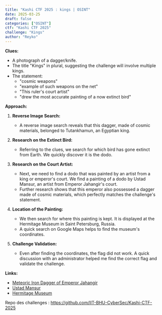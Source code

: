 ```yaml
---
title: "Kashi CTF 2025 : kings | OSINT"
date: 2025-03-25
draft: false
categories: ["OSINT"]
ctf: "Kashi CTF 2025"
challenge: "Kings"
author: "Reyko"
---
```



**Clues:**

- A photograph of a dagger/knife.
- The title "Kings" in plural, suggesting the challenge will involve multiple kings.
- The statement:
  - "cosmic weapons"
  - "example of such weapons on the net"
  - "This ruler's court artist"
  - "drew the most accurate painting of a now extinct bird"

**Approach:**

1. **Reverse Image Search:**
   - A reverse image search reveals that this dagger, made of cosmic materials, belonged to Tutankhamun, an Egyptian king.

2. **Research on the Extinct Bird:**
   - Referring to the clues, we search for which bird has gone extinct from Earth. We quickly discover it is the dodo.

3. **Research on the Court Artist:**
   - Next, we need to find a dodo that was painted by an artist from a king or emperor's court. We find a painting of a dodo by Ustad Mansur, an artist from Emperor Jahangir's court.
   - Further research shows that this emperor also possessed a dagger made of cosmic materials, which perfectly matches the challenge's statement.

4. **Location of the Painting:**
   - We then search for where this painting is kept. It is displayed at the Hermitage Museum in Saint Petersburg, Russia.
   - A quick search on Google Maps helps to find the museum's coordinates.

5. **Challenge Validation:**
   - Even after finding the coordinates, the flag did not work. A quick discussion with an administrator helped me find the correct flag and validate the challenge.

**Links:**

- [Meteoric Iron Dagger of Emperor Jahangir](https://the-halfbreed-hobbit.tumblr.com/post/145853925706/meteoric-iron-dagger-of-emperor-jahangir-dated)
- [Ustad Mansur](https://fr.wikipedia.org/wiki/Ustad_Mansur)
- [Hermitage Museum](https://www.google.com/maps/place/Musée+de+l'Ermitage/@59.9398317,30.3119848,630m/data=!3m2!1e3!4b1!4m6!3m5!1s0x4696310b32cbe2e9:0x74e032aa0505dfc!8m2!3d59.9398317!4d30.3145597!16zL20vMDE3cXlr?entry=ttu&g_ep=EgoyMDI1MDIxOS4xIKXMDSoASAFQAw%3D%3D)


Repo des challenges : https://github.com/IIT-BHU-CyberSec/Kashi-CTF-2025
